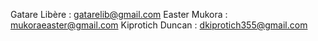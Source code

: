 
Gatare Libère : gatarelib@gmail.com
Easter Mukora : mukoraeaster@gmail.com
Kiprotich Duncan : dkiprotich355@gmail.com
